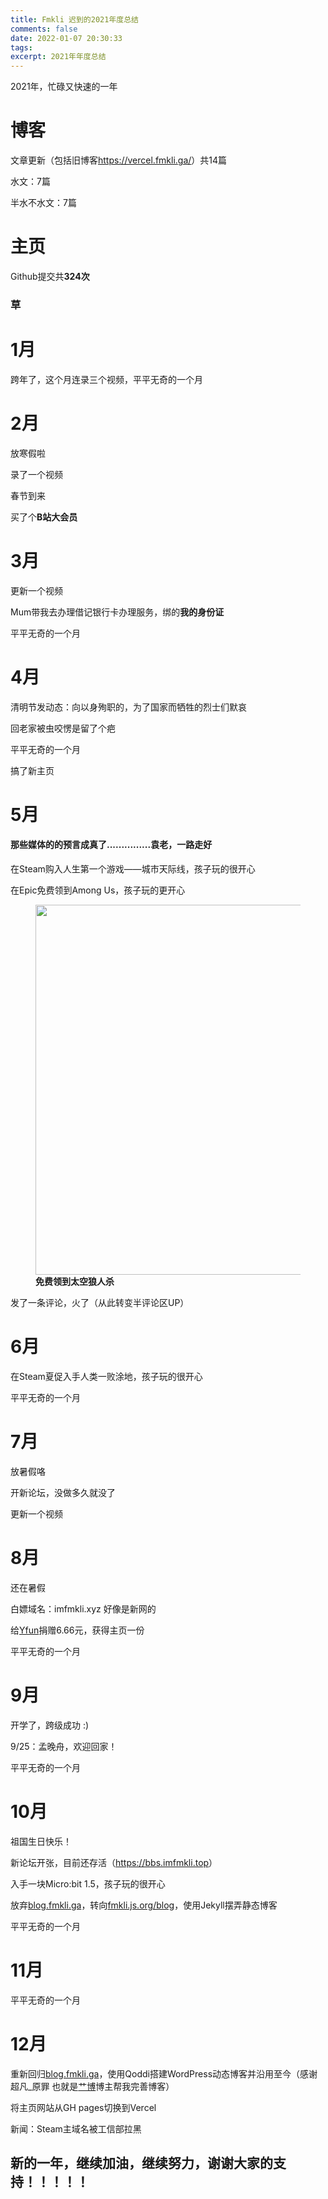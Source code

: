 ```yaml
---
title: Fmkli 迟到的2021年度总结
comments: false
date: 2022-01-07 20:30:33
tags:
excerpt: 2021年年度总结
---
```

<!-- wp:paragraph -->

<p>2021年，忙碌又快速的一年</p>
<!-- /wp:paragraph -->

<!-- wp:heading {"level":1} -->

<h1>博客</h1>
<!-- /wp:heading -->

<!-- wp:paragraph -->

<p>文章更新（包括旧博客<a href="https://vercel.fmkli.ga/" data-type="URL" data-id="https://vercel.fmkli.ga/">https://vercel.fmkli.ga/</a>）共14篇</p>
<!-- /wp:paragraph -->

<!-- wp:paragraph -->

<p>水文：7篇</p>
<!-- /wp:paragraph -->

<!-- wp:paragraph -->

<p>半水不水文：7篇</p>
<!-- /wp:paragraph -->

<!-- wp:heading {"level":1} -->

<h1>主页</h1>
<!-- /wp:heading -->

<!-- wp:paragraph -->

<p>Github提交共<strong>324次</strong></p>
<!-- /wp:paragraph -->

<!-- wp:heading {"level":3} -->

<h3>草</h3>
<!-- /wp:heading -->

<!-- wp:heading {"level":1} -->

<h1>1月</h1>
<!-- /wp:heading -->

<!-- wp:paragraph -->

<p>跨年了，这个月连录三个视频，平平无奇的一个月</p>
<!-- /wp:paragraph -->

<!-- wp:heading {"level":1} -->

<h1>2月</h1>
<!-- /wp:heading -->

<!-- wp:paragraph -->

<p>放寒假啦</p>
<!-- /wp:paragraph -->

<!-- wp:paragraph -->

<p>录了一个视频</p>
<!-- /wp:paragraph -->

<!-- wp:paragraph -->

<p>春节到来</p>
<!-- /wp:paragraph -->

<!-- wp:paragraph -->

<p>买了个<strong>B站大会员</strong></p>
<!-- /wp:paragraph -->

<!-- wp:heading {"level":1} -->

<h1>3月</h1>
<!-- /wp:heading -->

<!-- wp:paragraph -->

<p>更新一个视频</p>
<!-- /wp:paragraph -->

<!-- wp:paragraph -->

<p>Mum带我去办理借记银行卡办理服务，绑的<strong>我的身份证</strong></p>
<!-- /wp:paragraph -->

<!-- wp:paragraph -->

<p>平平无奇的一个月</p>
<!-- /wp:paragraph -->

<!-- wp:heading {"level":1} -->

<h1>4月</h1>
<!-- /wp:heading -->

<!-- wp:paragraph -->

<p>清明节发动态：向以身殉职的，为了国家而牺牲的烈士们默哀</p>
<!-- /wp:paragraph -->

<!-- wp:paragraph -->

<p>回老家被虫咬愣是留了个疤</p>
<!-- /wp:paragraph -->

<!-- wp:paragraph -->

<p>平平无奇的一个月</p>
<!-- /wp:paragraph -->

<!-- wp:paragraph -->

<p>搞了新主页</p>
<!-- /wp:paragraph -->

<!-- wp:heading {"level":1} -->

<h1>5月</h1>
<!-- /wp:heading -->

<!-- wp:heading {"level":4} -->

<h4>那些媒体的的预言成真了...............袁老，一路走好</h4>
<!-- /wp:heading -->

<!-- wp:paragraph -->

<p>在Steam购入人生第一个游戏——城市天际线，孩子玩的很开心</p>
<!-- /wp:paragraph -->

<!-- wp:paragraph -->

<p>在Epic免费领到Among Us，孩子玩的更开心</p>
<!-- /wp:paragraph -->

<!-- wp:image {"width":444,"height":592,"sizeSlug":"large"} -->

<figure class="wp-block-image size-large is-resized"><img src="https://q3.a1pic.cn/2022/01/07/rHJi.png" alt="" width="444" height="592"/><figcaption><strong>免费领到太空狼人杀</strong></figcaption></figure>
<!-- /wp:image -->

<!-- wp:paragraph -->

<p>发了一条评论，火了（从此转变半评论区UP）</p>
<!-- /wp:paragraph -->

<!-- wp:heading {"level":1} -->

<h1>6月</h1>
<!-- /wp:heading -->

<!-- wp:paragraph -->

<p>在Steam夏促入手人类一败涂地，孩子玩的很开心</p>
<!-- /wp:paragraph -->

<!-- wp:paragraph -->

<p>平平无奇的一个月</p>
<!-- /wp:paragraph -->

<!-- wp:heading {"level":1} -->

<h1>7月</h1>
<!-- /wp:heading -->

<!-- wp:paragraph -->

<p>放暑假咯</p>
<!-- /wp:paragraph -->

<!-- wp:paragraph -->

<p>开新论坛，没做多久就没了</p>
<!-- /wp:paragraph -->

<!-- wp:paragraph -->

<p>更新一个视频</p>
<!-- /wp:paragraph -->

<!-- wp:heading {"level":1} -->

<h1>8月</h1>
<!-- /wp:heading -->

<!-- wp:paragraph -->

<p>还在暑假</p>
<!-- /wp:paragraph -->

<!-- wp:paragraph -->

<p>白嫖域名：imfmkli.xyz 好像是新网的</p>
<!-- /wp:paragraph -->

<!-- wp:paragraph -->

<p>给<a href="https://yfun.top">Yfun</a>捐赠6.66元，获得主页一份

<!-- wp:paragraph -->

<p>平平无奇的一个月</p>
<!-- /wp:paragraph -->

<!-- wp:heading {"level":1} -->

<h1>9月</h1>
<!-- /wp:heading -->

<!-- wp:paragraph -->

<p>开学了，跨级成功 :)</p>
<!-- /wp:paragraph -->

<!-- wp:paragraph -->

<p>9/25：孟晚舟，欢迎回家！</p>
<!-- /wp:paragraph -->

<!-- wp:paragraph -->

<p>平平无奇的一个月</p>
<!-- /wp:paragraph -->

<!-- wp:heading {"level":1} -->

<h1>10月</h1>
<!-- /wp:heading -->

<!-- wp:paragraph -->

<p>祖国生日快乐！</p>
<!-- /wp:paragraph -->

<!-- wp:paragraph -->

<p>新论坛开张，目前还存活（<a href="https://bbs.imfmkli.top">https://bbs.imfmkli.top</a>）</p>
<!-- /wp:paragraph -->

<!-- wp:paragraph -->

<p>入手一块Micro:bit 1.5，孩子玩的很开心</p>
<!-- /wp:paragraph -->

<!-- wp:paragraph -->

<p>放弃<a href="http://blog.fmkli.ga">blog.fmkli.ga</a>，转向<a href="https://fmkli.js.org/blog">fmkli.js.org/blog</a>，使用Jekyll摆弄静态博客</p>
<!-- /wp:paragraph -->

<!-- wp:paragraph -->

<p>平平无奇的一个月</p>
<!-- /wp:paragraph -->

<!-- wp:heading {"level":1} -->

<h1>11月</h1>
<!-- /wp:heading -->

<!-- wp:paragraph -->

<p>平平无奇的一个月</p>
<!-- /wp:paragraph -->

<!-- wp:heading {"level":1} -->

<h1>12月</h1>
<!-- /wp:heading -->

<!-- wp:paragraph -->

<p>重新回归<a href="http://blog.fmkli.ga">blog.fmkli.ga</a>，使用Qoddi搭建WordPress动态博客并沿用至今（感谢 超凡_原罪 也就是<a rel="noreferrer noopener" href="https://gblog.tech" target="_blank">艹博</a>博主帮我完善博客）</p>
<!-- /wp:paragraph -->

<!-- wp:paragraph -->

<p>将主页网站从GH pages切换到Vercel</p>
<!-- /wp:paragraph -->

<!-- wp:paragraph -->

<p>新闻：Steam主域名被工信部拉黑</p>
<!-- /wp:paragraph -->

<!-- wp:paragraph -->

<p></p>
<!-- /wp:paragraph -->

<!-- wp:heading -->

<h2>新的一年，继续加油，继续努力，谢谢大家的支持！！！！！</h2>
<!-- /wp:heading -->

<!-- wp:paragraph -->

<p></p>
<!-- /wp:paragraph -->

<!-- wp:paragraph -->

<p></p>
<!-- /wp:paragraph -->
